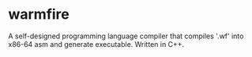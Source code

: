 # warmfire
 A self-designed programming language compiler that compiles '.wf' into x86-64 asm and generate executable. Written in C++.
